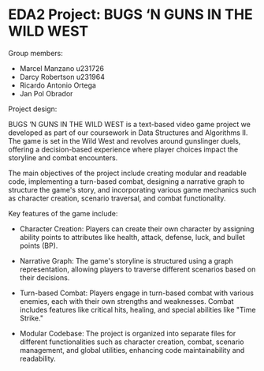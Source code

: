 # EDA2 Project: BUGS ‘N GUNS IN THE WILD WEST

Group members:
- Marcel Manzano u231726
- Darcy Robertson u231964
- Ricardo Antonio Ortega
- Jan Pol Obrador 

Project design:

BUGS ‘N GUNS IN THE WILD WEST is a text-based video game project we developed as part of our coursework in Data Structures and Algorithms II. The game is set in the Wild West and revolves around gunslinger duels, offering a decision-based experience where player choices impact the storyline and combat encounters.

The main objectives of the project include creating modular and readable code, implementing a turn-based combat, designing a narrative graph to structure the game's story, and incorporating various game mechanics such as character creation, scenario traversal, and combat functionality.

Key features of the game include:

   - Character Creation: Players can create their own character by assigning ability points to attributes like health, attack, defense, luck, and  bullet points (BP).

   - Narrative Graph: The game's storyline is structured using a graph representation, allowing players to traverse different scenarios based on their decisions.

   - Turn-based Combat: Players engage in turn-based combat with various enemies, each with their own strengths and weaknesses. Combat includes features like critical hits, healing, and special abilities like "Time Strike."

   - Modular Codebase: The project is organized into separate files for different functionalities such as character creation, combat, scenario management, and global utilities, enhancing code maintainability and readability.